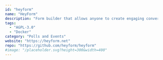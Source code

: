 ```yaml
---
id: "heyform"
name: "HeyForm"
description: "Form builder that allows anyone to create engaging conversational forms for surveys, questionnaires, quizzes, and polls."
tags:
  - "AGPL-3.0"
  - "Docker"
category: "Polls and Events"
website: "https://heyform.net"
repo: "https://github.com/heyform/heyform"
#image: "/placeholder.svg?height=300&width=400"
---
```


